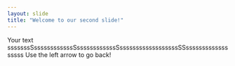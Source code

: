```yaml
---
layout: slide
title: "Welcome to our second slide!"
---
```

Your text sssssssSssssssssssssSssssssssssssSssssssssssssssssssSSssssssssssssssssss
Use the left arrow to go back!
